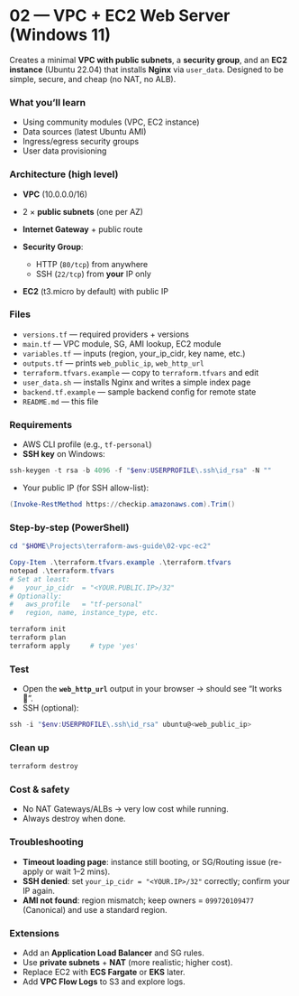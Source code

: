 # 02 — VPC + EC2 Web Server (Windows 11)

Creates a minimal **VPC with public subnets**, a **security group**, and an **EC2 instance** (Ubuntu 22.04) that installs **Nginx** via `user_data`. Designed to be simple, secure, and cheap (no NAT, no ALB).

### What you’ll learn

* Using community modules (VPC, EC2 instance)
* Data sources (latest Ubuntu AMI)
* Ingress/egress security groups
* User data provisioning

### Architecture (high level)

* **VPC** (10.0.0.0/16)
* 2 × **public subnets** (one per AZ)
* **Internet Gateway** + public route
* **Security Group**:

  * HTTP (`80/tcp`) from anywhere
  * SSH (`22/tcp`) from **your** IP only
* **EC2** (t3.micro by default) with public IP

### Files

* `versions.tf` — required providers + versions
* `main.tf` — VPC module, SG, AMI lookup, EC2 module
* `variables.tf` — inputs (region, your\_ip\_cidr, key name, etc.)
* `outputs.tf` — prints `web_public_ip`, `web_http_url`
* `terraform.tfvars.example` — copy to `terraform.tfvars` and edit
* `user_data.sh` — installs Nginx and writes a simple index page
* `backend.tf.example` — sample backend config for remote state
* `README.md` — this file

### Requirements

* AWS CLI profile (e.g., `tf-personal`)
* **SSH key** on Windows:

```powershell
ssh-keygen -t rsa -b 4096 -f "$env:USERPROFILE\.ssh\id_rsa" -N ""
```

* Your public IP (for SSH allow-list):

```powershell
(Invoke-RestMethod https://checkip.amazonaws.com).Trim()
```

### Step-by-step (PowerShell)

```powershell
cd "$HOME\Projects\terraform-aws-guide\02-vpc-ec2"

Copy-Item .\terraform.tfvars.example .\terraform.tfvars
notepad .\terraform.tfvars
# Set at least:
#   your_ip_cidr  = "<YOUR.PUBLIC.IP>/32"
# Optionally:
#   aws_profile   = "tf-personal"
#   region, name, instance_type, etc.

terraform init
terraform plan
terraform apply     # type 'yes'
```

### Test

* Open the **`web_http_url`** output in your browser → should see “It works 🎉”.
* SSH (optional):

```powershell
ssh -i "$env:USERPROFILE\.ssh\id_rsa" ubuntu@<web_public_ip>
```

### Clean up

```powershell
terraform destroy
```

### Cost & safety

* No NAT Gateways/ALBs → very low cost while running.
* Always destroy when done.

### Troubleshooting

* **Timeout loading page**: instance still booting, or SG/Routing issue (re-apply or wait 1–2 mins).
* **SSH denied**: set `your_ip_cidr = "<YOUR.IP>/32"` correctly; confirm your IP again.
* **AMI not found**: region mismatch; keep owners = `099720109477` (Canonical) and use a standard region.

### Extensions

* Add an **Application Load Balancer** and SG rules.
* Use **private subnets** + **NAT** (more realistic; higher cost).
* Replace EC2 with **ECS Fargate** or **EKS** later.
* Add **VPC Flow Logs** to S3 and explore logs.

